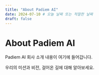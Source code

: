 ```yaml
---
title: "About Padiem AI"
date: 2024-07-10 # 오늘 날짜 또는 적절한 날짜
draft: false
---
```


# About Padiem AI

Padiem AI 회사 소개 내용이 여기에 들어갑니다.

우리의 미션과 비전, 걸어온 길에 대해 알아보세요. 